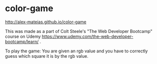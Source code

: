 # color-game

http://alex-mateias.github.io/color-game

This was made as a part of Colt Steele's "The Web Developer Bootcamp" course on Udemy https://www.udemy.com/the-web-developer-bootcamp/learn/ .

To play the game:
You are given an rgb value and you have to correctly guess which square it is by the rgb value.
